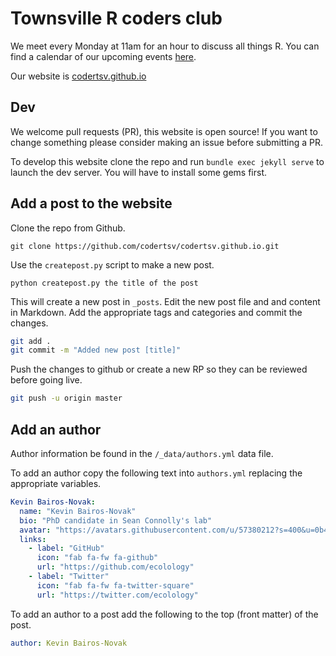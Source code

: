 # Townsville R coders club

We meet every Monday at 11am for an hour to discuss all things R. You can find a calendar of our upcoming events [here](https://calendar.google.com/calendar?cid=dW4wOXFwcnB0NjZoYnR0YzFkZDduaDNiMGdAZ3JvdXAuY2FsZW5kYXIuZ29vZ2xlLmNvbQ).

Our website is [codertsv.github.io](https://codertsv.github.io)

## Dev

We welcome pull requests (PR), this website is open source! If you want to change something please consider making an issue before submitting a PR. 

To develop this website clone the repo and run `bundle exec jekyll serve` to launch the dev server. You will have to install some gems first.

## Add a post to the website

Clone the repo from Github. 

```
git clone https://github.com/codertsv/codertsv.github.io.git
```

Use the `createpost.py` script to make a new post.

```
python createpost.py the title of the post
```

This will create a new post in `_posts`. Edit the new post file and and content in Markdown. Add the appropriate tags and categories and commit the changes.

```bash 
git add .
git commit -m "Added new post [title]" 
```

Push the changes to github or create a new RP so they can be reviewed before going live. 

```bash 
git push -u origin master
```

## Add an author 

Author information be found in the `/_data/authors.yml` data file. 

To add an author copy the following text into `authors.yml` replacing the appropriate variables.

```YAML
Kevin Bairos-Novak:
  name: "Kevin Bairos-Novak"
  bio: "PhD candidate in Sean Connolly's lab"
  avatar: "https://avatars.githubusercontent.com/u/57380212?s=400&u=0b446ce13c62692eeb8f66424299e52edf95c2a3&v=4"
  links:
    - label: "GitHub"
      icon: "fab fa-fw fa-github"
      url: "https://github.com/ecolology"
    - label: "Twitter"
      icon: "fab fa-fw fa-twitter-square"
      url: "https://twitter.com/ecolology"
```

To add an author to a post add the following to the top (front matter) of the post.

```YAML
author: Kevin Bairos-Novak
```

